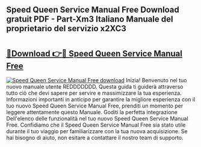 ## Speed Queen Service Manual Free Download gratuit PDF - Part-Xm3 Italiano Manuale del proprietario del servizio x2XC3

# <h2><a href="http://dfb4h9.blite.top/?on=Speed+Queen+Service+Manual+Free">🔗Download 👉🔴 Speed Queen Service Manual Free</a></h2>

[![Speed Queen Service Manual Free download](https://i.imgur.com/lujVjoI.png)](http://dfb4h9.blite.top/?on=Speed+Queen+Service+Manual+Free)
Inizia! Benvenuto nel tuo nuovo manuale utente REDDDDDDD. Questa guida ti guiderà attraverso tutto ciò che devi sapere per servire e massimizzare la tua esperienza. Informazioni importanti in anticipo per garantire la migliore esperienza con il tuo nuovo Speed Queen Service Manual Free, prenditi un momento per leggere attentamente questo Manuale. Goditi la perfetta integrazione Dell'elenco delle funzionalità nel tuo nuovo Speed Queen Service Manual Free. Confidiamo che il Speed Queen Service Manual Free sia stato utile durante il tuo viaggio per familiarizzare con la tua nuova acquisizione. Se hai bisogno di aiuto, non esitare a contattare il nostro team di supporto.
